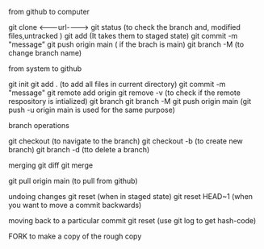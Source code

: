 from github to computer
>>>>>>>>>>>>>>>>>
git clone <---url---->
git status (to check the branch and, modified files,untracked )
git add <filename>  (It takes them to staged state)
git commit -m "message"
git push origin main ( if the brach is main)
git branch -M <branchname> (to change branch name)


from system to github
>>>>>>>>>>>>>>>>>>>>>
git init 
git add . (to add all files in current directory)
git commit -m "message"
git remote add origin <link torepo>
git remove -v (to check if the remote respository is intialized)
git branch 
git branch -M <branchname>
git push origin main (git push -u origin main is used for the same purpose) 

branch operations
>>>>>>>>>>>>>>>>>>>>>>
git checkout <branchname> (to navigate to the branch) 
git checkout -b <new-branch-name> (to create new branch)
git branch -d <branch name> (tto delete a branch)

merging
git diff <branchname>
git merge <branchname>

git pull origin main (to pull from github)

undoing changes
git reset <file-name> (when in staged state)
git reset HEAD~1 (when you want to move a commit backwards)

moving back to a particular commit
git reset <hash-code> (use git log to get hash-code)

FORK
to make a copy of the rough copy
